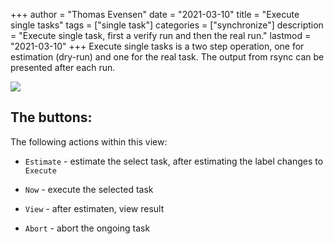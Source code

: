 +++
author = "Thomas Evensen"
date = "2021-03-10"
title =  "Execute single tasks"
tags = ["single task"]
categories = ["synchronize"]
description = "Execute single task, first a verify run and then the real run."
lastmod = "2021-03-10"
+++
Execute single tasks is a two step operation, one for estimation (dry-run) and one for the real task. The output from rsync can be presented after each run.

![](/images/singletask/singletask.png)

## The buttons:

The following actions within this view:

- `Estimate` - estimate the select task, after estimating the label changes to `Execute`
- `Now` - execute the selected task

- `View` - after estimaten, view result
- `Abort` - abort the ongoing task
